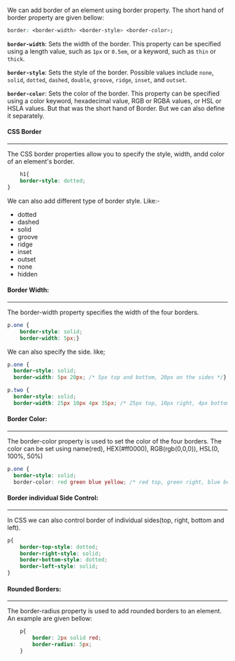 We can add border of an element using border property. The short hand of border property are given bellow:
```css
border: <border-width> <border-style> <border-color>;

```


**`border-width`**: Sets the width of the border. This property can be specified using a length value, such as `1px` or `0.5em`, or a keyword, such as `thin` or `thick`.

**`border-style`**: Sets the style of the border. Possible values include `none`, `solid`, `dotted`, `dashed`, `double`, `groove`, `ridge`, `inset`, and `outset`.

**`border-color`**: Sets the color of the border. This property can be specified using a color keyword, hexadecimal value, RGB or RGBA values, or HSL or HSLA values.
But that was the short hand of Border. But we can also define it separately. 

#### CSS Border
---
The CSS border properties allow you to specify the style, width, andd color of an element's border.

```css
	h1{
	border-style: dotted;	
}
```

We can also add different type of border style. Like:-
- dotted
- dashed
- solid
- groove
- ridge
- inset 
- outset
- none
- hidden

#### Border Width:
---
The border-width property specifies the width of the four borders. 
```css
p.one {  
	border-style: solid;  
	border-width: 5px;}
```

We can also specify the side. like;
```css
p.one {  
  border-style: solid;  
  border-width: 5px 20px; /* 5px top and bottom, 20px on the sides */}  

p.two {  
  border-style: solid;  
  border-width: 25px 10px 4px 35px; /* 25px top, 10px right, 4px bottom and 35px left */}
```


#### Border Color:
---
The border-color property is used to set the color of the four borders. The color can be set using name(red), HEX(#ff0000), RGB(rgb(0,0,0)), HSL(0, 100%, 50%)
```css
p.one {  
  border-style: solid;  
  border-color: red green blue yellow; /* red top, green right, blue bottom and yellow left */}
```


#### Border individual Side Control:
---
In CSS we can also control border of individual sides(top, right, bottom and left).

```css
p{
	border-top-style: dotted;
	border-right-style: solid;
	border-bottom-style: dotted;
	border-left-style: solid;
}
```

#### Rounded Borders:
---
The border-radius property is used to add rounded borders to an element. An example are given bellow:

```css
	p{
		border: 2px solid red;
		border-radius: 5px;
	}
```

